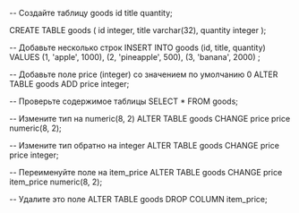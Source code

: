 --  Создайте таблицу goods id title quantity;

CREATE TABLE goods (
	id integer,
	title varchar(32),
	quantity integer
); 

-- Добавьте несколько строк
INSERT INTO goods (id, title, quantity) VALUES
(1, 'apple', 1000),
(2, 'pineapple', 500),
(3, 'banana', 2000)
;

-- Добавьте поле price (integer) со значением по умолчанию 0
ALTER TABLE goods
ADD price integer;

-- Проверьте содержимое таблицы
SELECT * 
FROM goods;

-- Измените тип на numeric(8, 2)
ALTER TABLE goods
CHANGE price price numeric(8, 2);

-- Измените тип обратно на integer
ALTER TABLE goods
CHANGE price price integer;

-- Переименуйте поле на item_price
ALTER TABLE goods
CHANGE price item_price numeric(8, 2);

-- Удалите это поле
ALTER TABLE goods
DROP COLUMN item_price;
